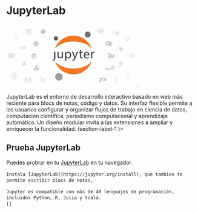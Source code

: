 # JupyterLab
![Jupyter book](OIP.jpg).

JupyterLab es el entorno de desarrollo interactivo basado en web más reciente para blocs de notas, código y datos. Su interfaz flexible permite a los usuarios configurar y organizar flujos de trabajo en ciencia de datos, computación científica, periodismo computacional y aprendizaje automático. Un diseño modular invita a las extensiones a ampliar y enriquecer la funcionalidad.
(section-label-1 )=
## Prueba JupyterLab
 Puedes probrar en tu [JupyterLab](https://jupyter.org/try) en tu navegador.

 ```{seealso}
Instala [JupyterLab](https://jupyter.org/install), que tambien te permite escribir blocs de notas.
```

```{tip}
Jupyter es compatible con más de 40 lenguajes de programación, incluidos Python, R, Julia y Scala.
[]
```